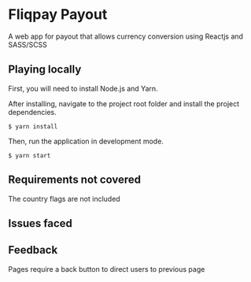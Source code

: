 # Fliqpay Payout

A web app for payout that allows currency conversion using Reactjs and SASS/SCSS

## Playing locally
First, you will need to install Node.js and Yarn.

After installing, navigate to the project root folder and install the project dependencies.

```$ yarn install```

Then, run the application in development mode.

```$ yarn start```


## Requirements not covered
The country flags are not included 

## Issues faced


## Feedback
Pages require a back button to direct users to previous page